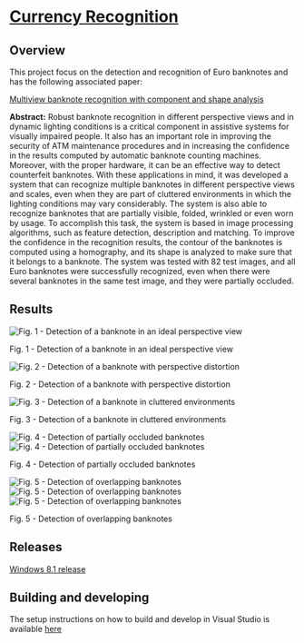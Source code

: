# [Currency Recognition](http://carlosmccosta.github.io/Currency-Recognition/)


## Overview
This project focus on the detection and recognition of Euro banknotes and has the following associated paper:

[Multiview banknote recognition with component and shape analysis](https://github.com/carlosmccosta/Currency-Recognition/raw/master/Report/Multiview%20banknote%20recognition%20with%20component%20and%20shape%20analysis.pdf)

**Abstract:**
Robust banknote recognition in different perspective 
views and in dynamic lighting conditions is a critical component in 
assistive  systems  for  visually  impaired  people.  It  also  has  an 
important  role  in  improving  the  security  of  ATM  maintenance 
procedures  and  in  increasing  the  confidence  in  the  results
computed by  automatic banknote counting machines.  Moreover, 
with  the  proper  hardware,  it  can  be  an  effective  way  to  detect 
counterfeit  banknotes.  With  these  applications  in  mind,  it  was 
developed  a  system  that  can  recognize  multiple  banknotes  in 
different perspective views and scales, even when they are part of 
cluttered environments in which the lighting conditions may vary 
considerably. The system is also able to recognize banknotes that 
are partially visible, folded, wrinkled or even worn by usage.  To 
accomplish  this  task,  the  system  is  based  in  image  processing 
algorithms, such as feature detection, description and matching. 
To improve the confidence in the recognition results, the contour 
of the banknotes is computed using a homography, and its shape 
is analyzed to make sure that it belongs to a banknote. The system 
was  tested  with  82  test  images,  and  all  Euro  banknotes  were 
successfully recognized, even when there were several  banknotes 
in the same test image, and they were partially occluded.

## Results

![Fig. 1 - Detection of a banknote in an ideal perspective view](https://raw.github.com/carlosmccosta/Currency-Recognition/master/Results/Representative%20results/5__(5).jpg___SIFT-Detector_SIFT-Extractor_BF-Matcher_lowQualityImageDB_globalMatch__inliersMatches__0.jpg)

Fig. 1 - Detection of a banknote in an ideal perspective view


![Fig. 2 - Detection of a banknote with perspective distortion](https://raw.github.com/carlosmccosta/Currency-Recognition/master/Results/Representative%20results/5__(6).jpg___SURF-Detector_SURF-Extractor_BF-Matcher_lowQualityImageDB_globalMatch__inliersMatches__0.jpg)

Fig. 2 - Detection of a banknote with perspective distortion


![Fig. 3 - Detection of a banknote in cluttered environments](https://raw.github.com/carlosmccosta/Currency-Recognition/master/Results/Representative%20results/10__(9).jpeg___SIFT-Detector_SIFT-Extractor_BF-Matcher_lowQualityImageDB_globalMatch__inliersMatches__0.jpg)

Fig. 3 - Detection of a banknote in cluttered environments


![Fig. 4 - Detection of partially occluded banknotes](https://raw.github.com/carlosmccosta/Currency-Recognition/master/Results/Representative%20results/500.jpg___GFTT-Detector_SIFT-Extractor_BF-Matcher_dynamicQualityImageDB_globalMatch__inliersMatches__0.jpg)
![Fig. 4 - Detection of partially occluded banknotes](https://raw.github.com/carlosmccosta/Currency-Recognition/master/Results/Representative%20results/50__(13).jpg___SIFT-Detector_SIFT-Extractor_BF-Matcher_mediumQualityImageDB_globalMatch__inliersMatches__0.jpg)

Fig. 4 - Detection of partially occluded banknotes


![Fig. 5 - Detection of overlapping banknotes](https://raw.github.com/carlosmccosta/Currency-Recognition/master/Results/Representative%20results/10-20-50.jpg___SIFT-Detector_SIFT-Extractor_BF-Matcher_dynamicQualityImageDB_globalMatch__inliersMatches__1.jpg)
![Fig. 5 - Detection of overlapping banknotes](https://raw.github.com/carlosmccosta/Currency-Recognition/master/Results/Representative%20results/10-20-50.jpg___SIFT-Detector_SIFT-Extractor_BF-Matcher_dynamicQualityImageDB_globalMatch__inliersMatches__2.jpg)
![Fig. 5 - Detection of overlapping banknotes](https://raw.github.com/carlosmccosta/Currency-Recognition/master/Results/Representative%20results/10-20-50.jpg___SIFT-Detector_SIFT-Extractor_BF-Matcher_dynamicQualityImageDB_globalMatch__inliersMatches__0.jpg)

Fig. 5 - Detection of overlapping banknotes


## Releases
[Windows 8.1 release](https://github.com/carlosmccosta/Currency-Recognition/releases)



## Building and developing
The setup instructions on how to build and develop in Visual Studio is available [here](https://github.com/carlosmccosta/Currency-Recognition/blob/master/CurrencyRecognition/docs/Visual%20Studio%20configuration%20for%20OpenCV%202.4.8.txt)
